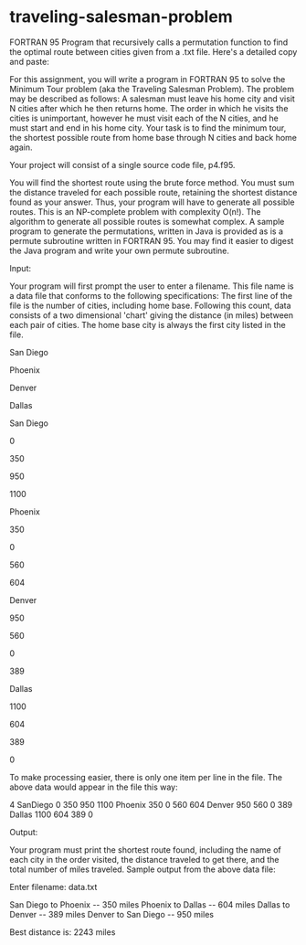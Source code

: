# traveling-salesman-problem
FORTRAN 95 Program that recursively calls a permutation function to find the optimal route between cities given from a .txt file.
Here's a detailed copy and paste:

For this assignment, you will write a program in FORTRAN 95 to solve the Minimum Tour problem (aka the Traveling Salesman Problem).  The problem may be described as follows:   A salesman must leave his home city and visit N cities after which he then returns home.  The order in which he visits the cities is unimportant, however he must visit each of the N cities, and he must start and end in his home city.   Your task is to find the minimum tour, the shortest possible route from home base through N cities and back home again.

Your project will consist of a single source code file,  p4.f95.

You will find the shortest route using the brute force method.  You must sum the distance traveled for each possible route, retaining the shortest distance found as your answer.  Thus, your program will have to generate all possible routes.   This is an NP-complete problem with complexity O(n!).    The algorithm to generate all possible routes is somewhat complex.    A sample program to generate the permutations, written in Java is provided as is a permute subroutine written in FORTRAN 95. You may find it easier to digest the Java program and write your own permute subroutine.

Input:

Your program will first prompt the user to enter a filename.  This file name is a data file that conforms to the following specifications:  The first line of the file is the number of cities, including home base.   Following this count,  data consists of a two dimensional 'chart' giving the distance (in miles)  between each pair of cities.  The home base city is always the first city listed in the file. 
  

 	
San Diego

Phoenix

Denver

Dallas

San Diego

0

350

950

1100

Phoenix

350

0

560

604

Denver

950

560

0

389

Dallas

1100

604

389

0


 

To make processing easier, there is only one item per line in the file.   The above data would appear in the file this way:

4 
SanDiego 
0 
350 
950 
1100 
Phoenix 
350 
0 
560 
604 
Denver 
950 
560 
0 
389 
Dallas 
1100 
604 
389 
0 
 




Output:

Your program must print the shortest route found, including the name of each city in the order visited,  the distance traveled to get there, and the total number of miles traveled.  Sample output from the above data file:

 Enter filename: 
 data.txt

 San Diego to Phoenix --  350  miles 
 Phoenix to Dallas --  604  miles 
 Dallas to Denver --  389  miles 
 Denver to San Diego --  950  miles

 Best distance is:  2243 miles
